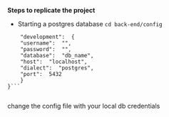 **Steps to replicate the project**

- Starting a postgres database
  `cd back-end/config`

````{
	"development":  {
	"username":  "",
	"password":  "",
	"database":  "db_name",
	"host":  "localhost",
	"dialect":  "postgres",
	"port":  5432
	}
}```


````

change the config file with your local db credentials
